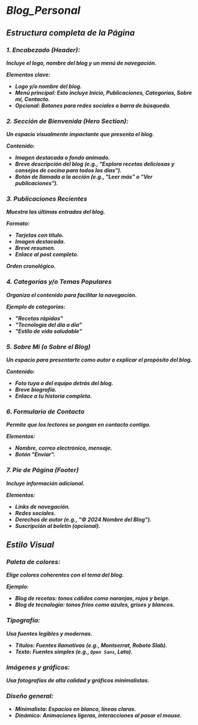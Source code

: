 # **_Blog_Personal_**

## **_Estructura completa de la Página_**

### **_1. Encabezado (Header):_**

**_Incluye el logo, nombre del blog y un menú de navegación._**

**_Elementos clave:_**

- **_Logo y/o nombre del blog._**
- **_Menú principal: Esto incluye Inicio, Publicaciones, Categorías, Sobre mí, Contacto._**
- **_Opcional: Botones para redes sociales o barra de búsqueda._**

### **_2. Sección de Bienvenida (Hero Section):_**

**_Un espacio visualmente impactante que presenta el blog._**

**_Contenido:_**

- **_Imagen destacada o fondo animado._**
- **_Breve descripción del blog (e.g., "Explora recetas deliciosas y consejos de cocina para todos los días")._**
- **_Botón de llamada a la acción (e.g., "Leer más" o "Ver publicaciones")._**

### **_3. Publicaciones Recientes_**

**_Muestra las últimas entradas del blog._**

**_Formato:_**

- **_Tarjetas con título._**
- **_Imagen destacada._**
- **_Breve resumen._**
- **_Enlace al post completo._**

**_Orden cronológico._**

### **_4. Categorías y/o Temas Populares_**

**_Organiza el contenido para facilitar la navegación._**

**_Ejemplo de categorías:_**

- **_"Recetas rápidas"_**
- **_"Tecnología del día a día"_**
- **_"Estilo de vida saludable"_**
  
### **_5. Sobre Mí (o Sobre el Blog)_**

**_Un espacio para presentarte como autor o explicar el propósito del blog._**

**_Contenido:_**

- **_Foto tuya o del equipo detrás del blog._**
- **_Breve biografía._**
- **_Enlace a tu historia completa._**
  
### **_6. Formulario de Contacto_**

**_Permite que los lectores se pongan en contacto contigo._**

**_Elementos:_**

- **_Nombre, correo electrónico, mensaje._**
- **_Botón "Enviar"._**
  
### **_7. Pie de Página (Footer)_**

**_Incluye información adicional._**

**_Elementos:_**

- **_Links de navegación._**
- **_Redes sociales._**
- **_Derechos de autor (e.g., "© 2024 Nombre del Blog")._**
- **_Suscripción al boletín (opcional)._**

## **_Estilo Visual_**

### **_Paleta de colores:_**

**_Elige colores coherentes con el tema del blog._**

**_Ejemplo:_**

- **_Blog de recetas: tonos cálidos como naranjas, rojos y beige._**
- **_Blog de tecnología: tonos fríos como azules, grises y blancos._**
  
### **_Tipografía:_**

**_Usa fuentes legibles y modernas._**

- **_Títulos: Fuentes llamativas (e.g., Montserrat, Roboto Slab)._**
- **_Texto: Fuentes simples (e.g., ```Open Sans```, Lato)._**

### **_Imágenes y gráficos:_**

**_Usa fotografías de alta calidad y gráficos minimalistas._**

### **_Diseño general:_**

- **_Minimalista: Espacios en blanco, líneas claras._**
- **_Dinámico: Animaciones ligeras, interacciones al pasar el mouse._**

